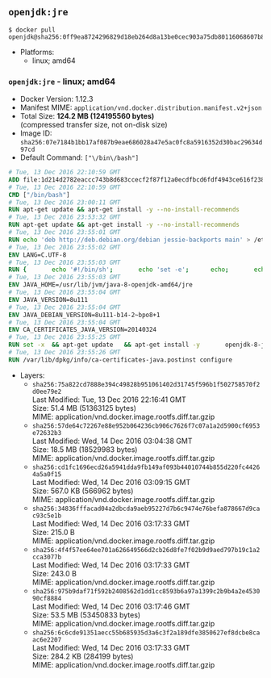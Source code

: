 ## `openjdk:jre`

```console
$ docker pull openjdk@sha256:0ff9ea8724296829d18eb264d8a13be0cec903a75db80116068607b8ff54e68c
```

-	Platforms:
	-	linux; amd64

### `openjdk:jre` - linux; amd64

-	Docker Version: 1.12.3
-	Manifest MIME: `application/vnd.docker.distribution.manifest.v2+json`
-	Total Size: **124.2 MB (124195560 bytes)**  
	(compressed transfer size, not on-disk size)
-	Image ID: `sha256:07e7184b1bb17af087b9eae686028a47e5ac0fc8a5916352d30bac29634d97cd`
-	Default Command: `["\/bin\/bash"]`

```dockerfile
# Tue, 13 Dec 2016 22:10:59 GMT
ADD file:1d214d2782eaccc743b8d683ccecf2f87f12a0ecdfbcd6fdf4943ce616f23870 in / 
# Tue, 13 Dec 2016 22:10:59 GMT
CMD ["/bin/bash"]
# Tue, 13 Dec 2016 23:00:11 GMT
RUN apt-get update && apt-get install -y --no-install-recommends 		ca-certificates 		curl 		wget 	&& rm -rf /var/lib/apt/lists/*
# Tue, 13 Dec 2016 23:53:32 GMT
RUN apt-get update && apt-get install -y --no-install-recommends 		bzip2 		unzip 		xz-utils 	&& rm -rf /var/lib/apt/lists/*
# Tue, 13 Dec 2016 23:55:01 GMT
RUN echo 'deb http://deb.debian.org/debian jessie-backports main' > /etc/apt/sources.list.d/jessie-backports.list
# Tue, 13 Dec 2016 23:55:02 GMT
ENV LANG=C.UTF-8
# Tue, 13 Dec 2016 23:55:03 GMT
RUN { 		echo '#!/bin/sh'; 		echo 'set -e'; 		echo; 		echo 'dirname "$(dirname "$(readlink -f "$(which javac || which java)")")"'; 	} > /usr/local/bin/docker-java-home 	&& chmod +x /usr/local/bin/docker-java-home
# Tue, 13 Dec 2016 23:55:03 GMT
ENV JAVA_HOME=/usr/lib/jvm/java-8-openjdk-amd64/jre
# Tue, 13 Dec 2016 23:55:04 GMT
ENV JAVA_VERSION=8u111
# Tue, 13 Dec 2016 23:55:04 GMT
ENV JAVA_DEBIAN_VERSION=8u111-b14-2~bpo8+1
# Tue, 13 Dec 2016 23:55:04 GMT
ENV CA_CERTIFICATES_JAVA_VERSION=20140324
# Tue, 13 Dec 2016 23:55:25 GMT
RUN set -x 	&& apt-get update 	&& apt-get install -y 		openjdk-8-jre-headless="$JAVA_DEBIAN_VERSION" 		ca-certificates-java="$CA_CERTIFICATES_JAVA_VERSION" 	&& rm -rf /var/lib/apt/lists/* 	&& [ "$JAVA_HOME" = "$(docker-java-home)" ]
# Tue, 13 Dec 2016 23:55:26 GMT
RUN /var/lib/dpkg/info/ca-certificates-java.postinst configure
```

-	Layers:
	-	`sha256:75a822cd7888e394c49828b951061402d31745f596b1f502758570f2d0ee79e2`  
		Last Modified: Tue, 13 Dec 2016 22:16:41 GMT  
		Size: 51.4 MB (51363125 bytes)  
		MIME: application/vnd.docker.image.rootfs.diff.tar.gzip
	-	`sha256:57de64c72267e88e952b064236cb906c7626f7c07a1a2d5900cf6953e72632b3`  
		Last Modified: Wed, 14 Dec 2016 03:04:38 GMT  
		Size: 18.5 MB (18529983 bytes)  
		MIME: application/vnd.docker.image.rootfs.diff.tar.gzip
	-	`sha256:cd1fc1696ecd26a5941dda9fb149af093b44010744b855d220fc44264a5a0f15`  
		Last Modified: Wed, 14 Dec 2016 03:09:15 GMT  
		Size: 567.0 KB (566962 bytes)  
		MIME: application/vnd.docker.image.rootfs.diff.tar.gzip
	-	`sha256:34836fffacad04a2dbcda9aeb95227d7b6c9474e76befa878667d9cac93c5e1b`  
		Last Modified: Wed, 14 Dec 2016 03:17:33 GMT  
		Size: 215.0 B  
		MIME: application/vnd.docker.image.rootfs.diff.tar.gzip
	-	`sha256:4f4f57ee64ee701a626649566d2cb26d8fe7f02b9d9aed797b19c1a2cca3077b`  
		Last Modified: Wed, 14 Dec 2016 03:17:33 GMT  
		Size: 243.0 B  
		MIME: application/vnd.docker.image.rootfs.diff.tar.gzip
	-	`sha256:975b9daf71f592b2408562d1dd1cc8593b6a97a1399c2b9b4a2e453090cf8884`  
		Last Modified: Wed, 14 Dec 2016 03:17:46 GMT  
		Size: 53.5 MB (53450833 bytes)  
		MIME: application/vnd.docker.image.rootfs.diff.tar.gzip
	-	`sha256:6c6cde91351aecc55b685935d3a6c3f2a189dfe3850627ef8dcbe8caac6e2207`  
		Last Modified: Wed, 14 Dec 2016 03:17:33 GMT  
		Size: 284.2 KB (284199 bytes)  
		MIME: application/vnd.docker.image.rootfs.diff.tar.gzip
